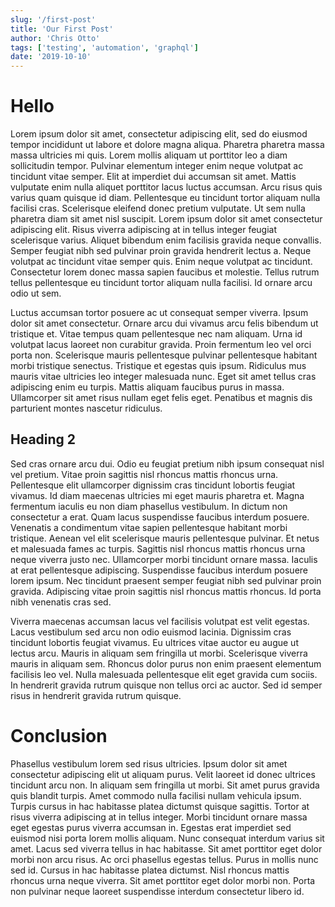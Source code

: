 ```yaml
---
slug: '/first-post'
title: 'Our First Post'
author: 'Chris Otto'
tags: ['testing', 'automation', 'graphql']
date: '2019-10-10'
---
```


# Hello

Lorem ipsum dolor sit amet, consectetur adipiscing elit, sed do eiusmod tempor incididunt ut labore et dolore magna aliqua. Pharetra pharetra massa massa ultricies mi quis. Lorem mollis aliquam ut porttitor leo a diam sollicitudin tempor. Pulvinar elementum integer enim neque volutpat ac tincidunt vitae semper. Elit at imperdiet dui accumsan sit amet. Mattis vulputate enim nulla aliquet porttitor lacus luctus accumsan. Arcu risus quis varius quam quisque id diam. Pellentesque eu tincidunt tortor aliquam nulla facilisi cras. Scelerisque eleifend donec pretium vulputate. Ut sem nulla pharetra diam sit amet nisl suscipit. Lorem ipsum dolor sit amet consectetur adipiscing elit. Risus viverra adipiscing at in tellus integer feugiat scelerisque varius. Aliquet bibendum enim facilisis gravida neque convallis. Semper feugiat nibh sed pulvinar proin gravida hendrerit lectus a. Neque volutpat ac tincidunt vitae semper quis. Enim neque volutpat ac tincidunt. Consectetur lorem donec massa sapien faucibus et molestie. Tellus rutrum tellus pellentesque eu tincidunt tortor aliquam nulla facilisi. Id ornare arcu odio ut sem.

Luctus accumsan tortor posuere ac ut consequat semper viverra. Ipsum dolor sit amet consectetur. Ornare arcu dui vivamus arcu felis bibendum ut tristique et. Vitae tempus quam pellentesque nec nam aliquam. Urna id volutpat lacus laoreet non curabitur gravida. Proin fermentum leo vel orci porta non. Scelerisque mauris pellentesque pulvinar pellentesque habitant morbi tristique senectus. Tristique et egestas quis ipsum. Ridiculus mus mauris vitae ultricies leo integer malesuada nunc. Eget sit amet tellus cras adipiscing enim eu turpis. Mattis aliquam faucibus purus in massa. Ullamcorper sit amet risus nullam eget felis eget. Penatibus et magnis dis parturient montes nascetur ridiculus.

## Heading 2

Sed cras ornare arcu dui. Odio eu feugiat pretium nibh ipsum consequat nisl vel pretium. Vitae proin sagittis nisl rhoncus mattis rhoncus urna. Pellentesque elit ullamcorper dignissim cras tincidunt lobortis feugiat vivamus. Id diam maecenas ultricies mi eget mauris pharetra et. Magna fermentum iaculis eu non diam phasellus vestibulum. In dictum non consectetur a erat. Quam lacus suspendisse faucibus interdum posuere. Venenatis a condimentum vitae sapien pellentesque habitant morbi tristique. Aenean vel elit scelerisque mauris pellentesque pulvinar. Et netus et malesuada fames ac turpis. Sagittis nisl rhoncus mattis rhoncus urna neque viverra justo nec. Ullamcorper morbi tincidunt ornare massa. Iaculis at erat pellentesque adipiscing. Suspendisse faucibus interdum posuere lorem ipsum. Nec tincidunt praesent semper feugiat nibh sed pulvinar proin gravida. Adipiscing vitae proin sagittis nisl rhoncus mattis rhoncus. Id porta nibh venenatis cras sed.

Viverra maecenas accumsan lacus vel facilisis volutpat est velit egestas. Lacus vestibulum sed arcu non odio euismod lacinia. Dignissim cras tincidunt lobortis feugiat vivamus. Eu ultrices vitae auctor eu augue ut lectus arcu. Mauris in aliquam sem fringilla ut morbi. Scelerisque viverra mauris in aliquam sem. Rhoncus dolor purus non enim praesent elementum facilisis leo vel. Nulla malesuada pellentesque elit eget gravida cum sociis. In hendrerit gravida rutrum quisque non tellus orci ac auctor. Sed id semper risus in hendrerit gravida rutrum quisque.

# Conclusion

Phasellus vestibulum lorem sed risus ultricies. Ipsum dolor sit amet consectetur adipiscing elit ut aliquam purus. Velit laoreet id donec ultrices tincidunt arcu non. In aliquam sem fringilla ut morbi. Sit amet purus gravida quis blandit turpis. Amet commodo nulla facilisi nullam vehicula ipsum. Turpis cursus in hac habitasse platea dictumst quisque sagittis. Tortor at risus viverra adipiscing at in tellus integer. Morbi tincidunt ornare massa eget egestas purus viverra accumsan in. Egestas erat imperdiet sed euismod nisi porta lorem mollis aliquam. Nunc consequat interdum varius sit amet. Lacus sed viverra tellus in hac habitasse. Sit amet porttitor eget dolor morbi non arcu risus. Ac orci phasellus egestas tellus. Purus in mollis nunc sed id. Cursus in hac habitasse platea dictumst. Nisl rhoncus mattis rhoncus urna neque viverra. Sit amet porttitor eget dolor morbi non. Porta non pulvinar neque laoreet suspendisse interdum consectetur libero id.
